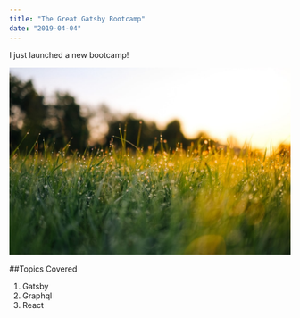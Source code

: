 ```yaml
---
title: "The Great Gatsby Bootcamp"
date: "2019-04-04"
---
```


I just launched a new bootcamp!

![Grass](./grass.png)

##Topics Covered

1. Gatsby
2. Graphql
3. React
